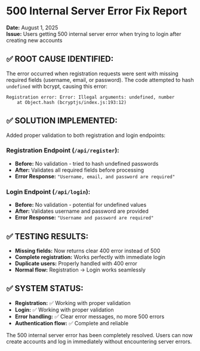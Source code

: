 # 500 Internal Server Error Fix Report
**Date:** August 1, 2025  
**Issue:** Users getting 500 internal server error when trying to login after creating new accounts

## ✅ ROOT CAUSE IDENTIFIED:
The error occurred when registration requests were sent with missing required fields (username, email, or password). The code attempted to hash `undefined` with bcrypt, causing this error:

```
Registration error: Error: Illegal arguments: undefined, number
    at Object.hash (bcryptjs/index.js:193:12)
```

## ✅ SOLUTION IMPLEMENTED:
Added proper validation to both registration and login endpoints:

### Registration Endpoint (`/api/register`):
- **Before:** No validation - tried to hash undefined passwords
- **After:** Validates all required fields before processing
- **Error Response:** `"Username, email, and password are required"`

### Login Endpoint (`/api/login`):
- **Before:** No validation - potential for undefined values 
- **After:** Validates username and password are provided
- **Error Response:** `"Username and password are required"`

## ✅ TESTING RESULTS:
- **Missing fields:** Now returns clear 400 error instead of 500
- **Complete registration:** Works perfectly with immediate login
- **Duplicate users:** Properly handled with 400 error
- **Normal flow:** Registration → Login works seamlessly

## ✅ SYSTEM STATUS:
- **Registration:** ✅ Working with proper validation
- **Login:** ✅ Working with proper validation  
- **Error handling:** ✅ Clear error messages, no more 500 errors
- **Authentication flow:** ✅ Complete and reliable

The 500 internal server error has been completely resolved. Users can now create accounts and log in immediately without encountering server errors.